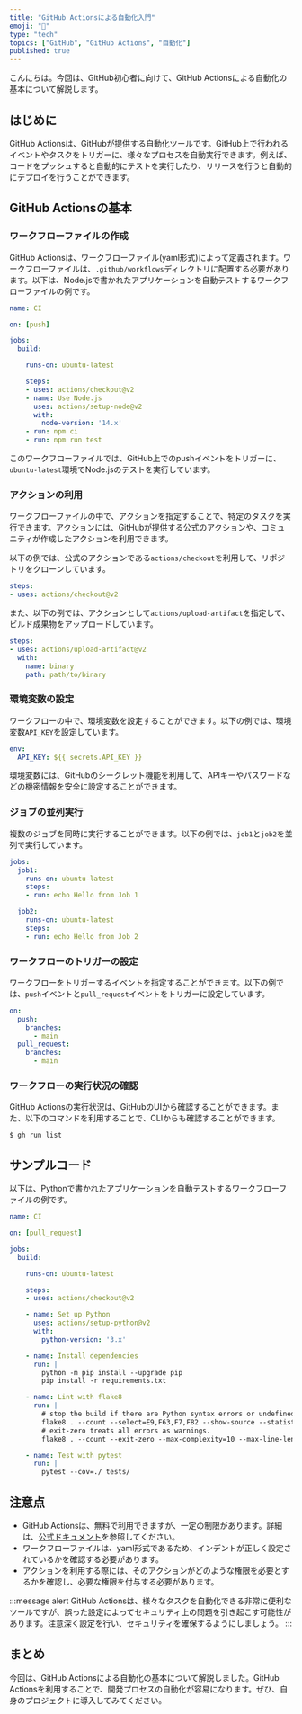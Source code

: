 ```yaml
---
title: "GitHub Actionsによる自動化入門"
emoji: "🤖"
type: "tech"
topics: ["GitHub", "GitHub Actions", "自動化"]
published: true
---
```


こんにちは。今回は、GitHub初心者に向けて、GitHub Actionsによる自動化の基本について解説します。

## はじめに

GitHub Actionsは、GitHubが提供する自動化ツールです。GitHub上で行われるイベントやタスクをトリガーに、様々なプロセスを自動実行できます。例えば、コードをプッシュすると自動的にテストを実行したり、リリースを行うと自動的にデプロイを行うことができます。

## GitHub Actionsの基本

### ワークフローファイルの作成

GitHub Actionsは、ワークフローファイル(yaml形式)によって定義されます。ワークフローファイルは、`.github/workflows`ディレクトリに配置する必要があります。以下は、Node.jsで書かれたアプリケーションを自動テストするワークフローファイルの例です。

```yaml
name: CI

on: [push]

jobs:
  build:

    runs-on: ubuntu-latest

    steps:
    - uses: actions/checkout@v2
    - name: Use Node.js
      uses: actions/setup-node@v2
      with:
        node-version: '14.x'
    - run: npm ci
    - run: npm run test
```

このワークフローファイルでは、GitHub上でのpushイベントをトリガーに、`ubuntu-latest`環境でNode.jsのテストを実行しています。

### アクションの利用

ワークフローファイルの中で、アクションを指定することで、特定のタスクを実行できます。アクションには、GitHubが提供する公式のアクションや、コミュニティが作成したアクションを利用できます。

以下の例では、公式のアクションである`actions/checkout`を利用して、リポジトリをクローンしています。

```yaml
steps:
- uses: actions/checkout@v2
```

また、以下の例では、アクションとして`actions/upload-artifact`を指定して、ビルド成果物をアップロードしています。

```yaml
steps:
- uses: actions/upload-artifact@v2
  with:
    name: binary
    path: path/to/binary
```

### 環境変数の設定

ワークフローの中で、環境変数を設定することができます。以下の例では、環境変数`API_KEY`を設定しています。

```yaml
env:
  API_KEY: ${{ secrets.API_KEY }}
```

環境変数には、GitHubのシークレット機能を利用して、APIキーやパスワードなどの機密情報を安全に設定することができます。

### ジョブの並列実行

複数のジョブを同時に実行することができます。以下の例では、`job1`と`job2`を並列で実行しています。

```yaml
jobs:
  job1:
    runs-on: ubuntu-latest
    steps:
    - run: echo Hello from Job 1

  job2:
    runs-on: ubuntu-latest
    steps:
    - run: echo Hello from Job 2
```

### ワークフローのトリガーの設定

ワークフローをトリガーするイベントを指定することができます。以下の例では、`push`イベントと`pull_request`イベントをトリガーに設定しています。

```yaml
on:
  push:
    branches:
      - main
  pull_request:
    branches:
      - main
```

### ワークフローの実行状況の確認

GitHub Actionsの実行状況は、GitHubのUIから確認することができます。また、以下のコマンドを利用することで、CLIからも確認することができます。

```
$ gh run list
```

## サンプルコード

以下は、Pythonで書かれたアプリケーションを自動テストするワークフローファイルの例です。

```yaml
name: CI

on: [pull_request]

jobs:
  build:

    runs-on: ubuntu-latest

    steps:
    - uses: actions/checkout@v2

    - name: Set up Python
      uses: actions/setup-python@v2
      with:
        python-version: '3.x'

    - name: Install dependencies
      run: |
        python -m pip install --upgrade pip
        pip install -r requirements.txt

    - name: Lint with flake8
      run: |
        # stop the build if there are Python syntax errors or undefined names
        flake8 . --count --select=E9,F63,F7,F82 --show-source --statistics
        # exit-zero treats all errors as warnings.
        flake8 . --count --exit-zero --max-complexity=10 --max-line-length=127 --statistics

    - name: Test with pytest
      run: |
        pytest --cov=./ tests/
```

## 注意点

- GitHub Actionsは、無料で利用できますが、一定の制限があります。詳細は、[公式ドキュメント](https://docs.github.com/ja/actions/reference/usage-limits-billing-and-administration)を参照してください。
- ワークフローファイルは、yaml形式であるため、インデントが正しく設定されているかを確認する必要があります。
- アクションを利用する際には、そのアクションがどのような権限を必要とするかを確認し、必要な権限を付与する必要があります。

:::message alert
GitHub Actionsは、様々なタスクを自動化できる非常に便利なツールですが、誤った設定によってセキュリティ上の問題を引き起こす可能性があります。注意深く設定を行い、セキュリティを確保するようにしましょう。
:::

## まとめ

今回は、GitHub Actionsによる自動化の基本について解説しました。GitHub Actionsを利用することで、開発プロセスの自動化が容易になります。ぜひ、自身のプロジェクトに導入してみてください。
